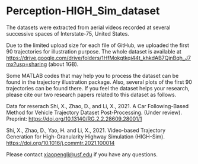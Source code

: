 # Perception-HIGH_Sim_dataset
The datasets were extracted from aerial videos recorded at several successive spaces of Interstate-75, United States.

Due to the limited upload size for each file of GitHub, we uploaded the first 90 trajectories for illustration purpose. The whole dataset is available at https://drive.google.com/drive/folders/1HfMokgtkqi44t_khkdAB7QjnBqh_J7mx?usp=sharing (about 1GB).

Some MATLAB codes that may help you to process the dataset can be found in the trajectory illustration package. Also, several plots of the first 90 trajectories can be found there. If you feel the dataset helps your research, please cite our two research papers related to this dataset as follows.

Data for reserach 
Shi, X., Zhao, D., and Li, X., 2021. A Car Following-Based Method for Vehicle Trajectory Dataset Post-Processing. (Under review). Preprint: https://doi.org/10.13140/RG.2.2.28609.28001/1

Shi, X., Zhao, D., Yao, H. and Li, X., 2021. Video-based Trajectory Generation for High-Granularity Highway Simulation (HIGH-Sim). https://doi.org/10.1016/j.commtr.2021.100014

Please contact xiaopengli@usf.edu if you have any questions.

